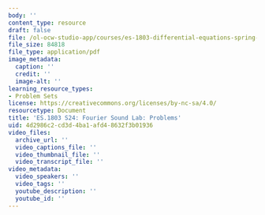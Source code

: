 ```yaml
---
body: ''
content_type: resource
draft: false
file: /ol-ocw-studio-app/courses/es-1803-differential-equations-spring-2024/mites_1803_s24_fouriersound.pdf
file_size: 84818
file_type: application/pdf
image_metadata:
  caption: ''
  credit: ''
  image-alt: ''
learning_resource_types:
- Problem Sets
license: https://creativecommons.org/licenses/by-nc-sa/4.0/
resourcetype: Document
title: 'ES.1803 S24: Fourier Sound Lab: Problems'
uid: 4d2986c2-cd3d-4ba1-afd4-8632f3b01936
video_files:
  archive_url: ''
  video_captions_file: ''
  video_thumbnail_file: ''
  video_transcript_file: ''
video_metadata:
  video_speakers: ''
  video_tags: ''
  youtube_description: ''
  youtube_id: ''
---
```


